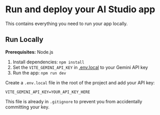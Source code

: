 # Run and deploy your AI Studio app

This contains everything you need to run your app locally.

## Run Locally

**Prerequisites:**  Node.js


1. Install dependencies:
   `npm install`
2. Set the `VITE_GEMINI_API_KEY` in [.env.local](.env.local) to your Gemini API key
3. Run the app:
   `npm run dev`

Create a `.env.local` file in the root of the project and add your API key:

```
VITE_GEMINI_API_KEY=YOUR_API_KEY_HERE
```

This file is already in `.gitignore` to prevent you from accidentally committing your key.

